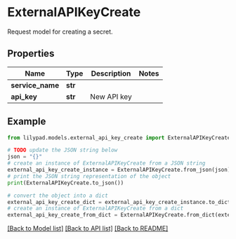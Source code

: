 # ExternalAPIKeyCreate

Request model for creating a secret.

## Properties

Name | Type | Description | Notes
------------ | ------------- | ------------- | -------------
**service_name** | **str** |  | 
**api_key** | **str** | New API key | 

## Example

```python
from lilypad.models.external_api_key_create import ExternalAPIKeyCreate

# TODO update the JSON string below
json = "{}"
# create an instance of ExternalAPIKeyCreate from a JSON string
external_api_key_create_instance = ExternalAPIKeyCreate.from_json(json)
# print the JSON string representation of the object
print(ExternalAPIKeyCreate.to_json())

# convert the object into a dict
external_api_key_create_dict = external_api_key_create_instance.to_dict()
# create an instance of ExternalAPIKeyCreate from a dict
external_api_key_create_from_dict = ExternalAPIKeyCreate.from_dict(external_api_key_create_dict)
```
[[Back to Model list]](../README.md#documentation-for-models) [[Back to API list]](../README.md#documentation-for-api-endpoints) [[Back to README]](../README.md)



